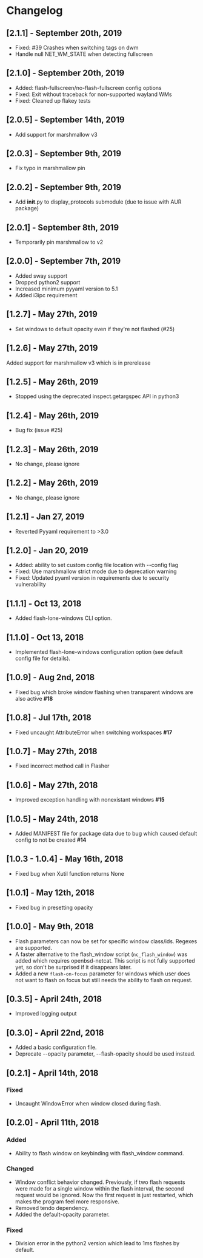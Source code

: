# Changelog

## [2.1.1] - September 20th, 2019
- Fixed: #39 Crashes when switching tags on dwm
- Handle null NET_WM_STATE when detecting fullscreen

## [2.1.0] - September 20th, 2019
- Added: flash-fullscreen/no-flash-fullscreen config options
- Fixed: Exit without traceback for non-supported wayland WMs
- Fixed: Cleaned up flakey tests

## [2.0.5] - September 14th, 2019
- Add support for marshmallow v3

## [2.0.3] - September 9th, 2019
- Fix typo in marshmallow pin

## [2.0.2] - September 9th, 2019
- Add __init__.py to display_protocols submodule (due to issue with AUR package)

## [2.0.1] - September 8th, 2019
- Temporarily pin marshmallow to v2

## [2.0.0] - September 7th, 2019
- Added sway support
- Dropped python2 support
- Increased minimum pyyaml version to 5.1
- Added i3ipc requirement

## [1.2.7] - May 27th, 2019
- Set windows to default opacity even if they're not flashed (#25)

## [1.2.6] - May 27th, 2019
Added support for marshmallow v3 which is in prerelease

## [1.2.5] - May 26th, 2019
- Stopped using the deprecated inspect.getargspec API in python3

## [1.2.4] - May 26th, 2019
- Bug fix (issue #25)

## [1.2.3] - May 26th, 2019
- No change, please ignore

## [1.2.2] - May 26th, 2019
- No change, please ignore

## [1.2.1] - Jan 27, 2019
- Reverted Pyyaml requirement to >3.0

## [1.2.0] - Jan 20, 2019
- Added: ability to set custom config file location with --config flag
- Fixed: Use marshmallow strict mode due to deprecation warning
- Fixed: Updated pyaml version in requirements due to security vulnerability

## [1.1.1] - Oct 13, 2018 
- Added flash-lone-windows CLI option.

## [1.1.0] - Oct 13, 2018

- Implemented flash-lone-windows configuration option (see default config file
  for details).

## [1.0.9] - Aug 2nd, 2018

- Fixed bug which broke window flashing when transparent windows are also
  active **#18**

## [1.0.8] - Jul 17th, 2018
- Fixed uncaught AttributeError when switching workspaces **#17**

## [1.0.7] - May 27th, 2018
- Fixed incorrect method call in Flasher

## [1.0.6] - May 27th, 2018
- Improved exception handling with nonexistant windows **#15**

## [1.0.5] - May 24th, 2018
- Added MANIFEST file for package data due to bug which caused default config to not be created **#14**

## [1.0.3 - 1.0.4] - May 16th, 2018
- Fixed bug when Xutil function returns None

## [1.0.1] - May 12th, 2018
- Fixed bug in presetting opacity

## [1.0.0] - May 9th, 2018
- Flash parameters can now be set for specific window class/ids. Regexes are supported.
- A faster alternative to the flash_window script (`nc_flash_window`) was added which requires openbsd-netcat. This script is not fully supported yet, so don't be surprised if it disappears later.
- Added a new `flash-on-focus` parameter for windows which user does not want to flash on focus but still needs the ability to flash on request.


## [0.3.5] - April 24th, 2018
- Improved logging output


## [0.3.0] - April 22nd, 2018

- Added a basic configuration file.
- Deprecate --opacity parameter, --flash-opacity should be used instead.

## [0.2.1] - April 14th, 2018

### Fixed
- Uncaught WindowError when window closed during flash.

## [0.2.0] - April 11th, 2018

### Added
- Ability to flash window on keybinding with flash_window command.

### Changed
- Window conflict behavior changed. Previously, if two flash requests were made for a single window within the flash interval, the second request would be ignored. Now the first request is just restarted, which makes the program feel more responsive.
- Removed tendo dependency.
- Added the default-opacity parameter.

### Fixed

- Division error in the python2 version which lead to 1ms flashes by default.

